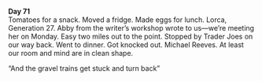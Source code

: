 **Day 71**  
Tomatoes for a snack. Moved a fridge. Made eggs for lunch. Lorca, Generation 27\. Abby from the writer’s workshop wrote to us—we’re meeting her on Monday. Easy two miles out to the point. Stopped by Trader Joes on our way back. Went to dinner. Got knocked out. Michael Reeves. At least our room and mind are in clean shape. 

“And the gravel trains get stuck and turn back”

